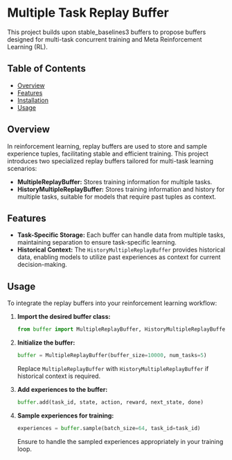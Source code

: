 # Multiple Task Replay Buffer

This project builds upon stable_baselines3 buffers to propose buffers designed for multi-task concurrent training and Meta Reinforcement Learning (RL).

## Table of Contents

- [Overview](#overview)
- [Features](#features)
- [Installation](#installation)
- [Usage](#usage)

## Overview

In reinforcement learning, replay buffers are used to store and sample experience tuples, facilitating stable and efficient training. This project introduces two specialized replay buffers tailored for multi-task learning scenarios:

- **MultipleReplayBuffer:** Stores training information for multiple tasks.
- **HistoryMultipleReplayBuffer:** Stores training information and history for multiple tasks, suitable for models that require past tuples as context.

## Features

- **Task-Specific Storage:** Each buffer can handle data from multiple tasks, maintaining separation to ensure task-specific learning.
- **Historical Context:** The `HistoryMultipleReplayBuffer` provides historical data, enabling models to utilize past experiences as context for current decision-making.

## Usage

To integrate the replay buffers into your reinforcement learning workflow:

1. **Import the desired buffer class:**

   ```python
   from buffer import MultipleReplayBuffer, HistoryMultipleReplayBuffer
   ```

2. **Initialize the buffer:**

   ```python
   buffer = MultipleReplayBuffer(buffer_size=10000, num_tasks=5)
   ```

   Replace `MultipleReplayBuffer` with `HistoryMultipleReplayBuffer` if historical context is required.

3. **Add experiences to the buffer:**

   ```python
   buffer.add(task_id, state, action, reward, next_state, done)
   ```

4. **Sample experiences for training:**

   ```python
   experiences = buffer.sample(batch_size=64, task_id=task_id)
   ```

   Ensure to handle the sampled experiences appropriately in your training loop.
